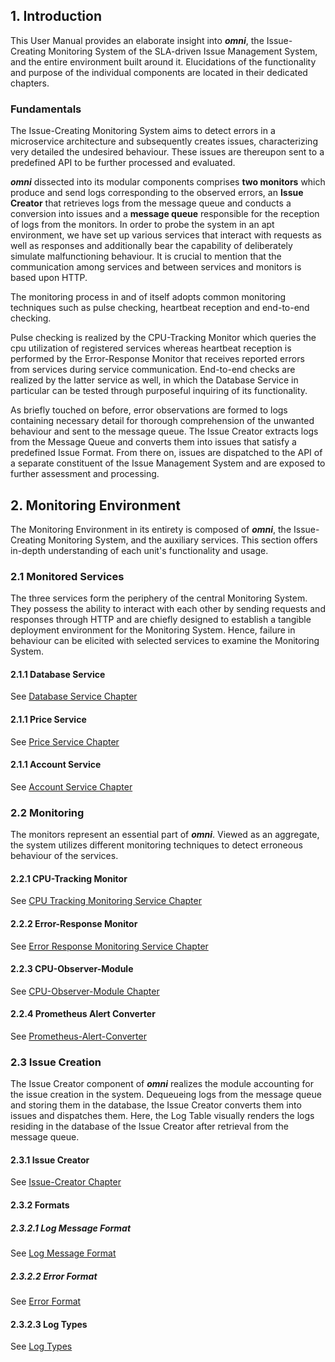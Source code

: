 ## 1. Introduction
This User Manual provides an elaborate insight into <em><strong>omni</strong></em>, the Issue-Creating Monitoring System of the SLA-driven Issue Management System, and the entire environment built around it. Elucidations of the functionality and purpose of the individual components are located in their dedicated chapters. 

### Fundamentals
The Issue-Creating Monitoring System aims to detect errors in a microservice architecture and subsequently creates issues, characterizing very detailed the undesired behaviour. These issues are thereupon sent to a predefined API to be further processed and evaluated. 

<em><strong>omni</strong></em> dissected into its modular components comprises **two monitors** which produce and send logs corresponding to the observed errors, an **Issue Creator** that retrieves logs from the message queue and conducts a conversion into issues and a **message queue** responsible for the reception of logs from the monitors. In order to probe the system in an apt environment, we have set up various services that interact with requests as well as responses and additionally bear the capability of deliberately simulate malfunctioning behaviour. It is crucial to mention that the communication among services and between services and monitors is based upon HTTP. 

The monitoring process in and of itself adopts common monitoring techniques such as pulse checking, heartbeat reception and end-to-end checking. 

Pulse checking is realized by the CPU-Tracking Monitor which queries the cpu utilization of registered services whereas heartbeat reception is performed by the Error-Response Monitor that receives reported errors from services during service communication. End-to-end checks are realized by the latter service as well, in which the Database Service in particular can be tested through purposeful inquiring of its functionality. 

As briefly touched on before, error observations are formed to logs containing necessary detail for thorough comprehension of the unwanted behaviour and sent to the message queue. The Issue Creator extracts logs from the Message Queue and converts them into issues that satisfy a predefined Issue Format. From there on, issues are dispatched to the API of a separate constituent of the Issue Management System and are exposed to further assessment and processing.

## 2. Monitoring Environment
The Monitoring Environment in its entirety is composed of <em><strong>omni</strong></em>, the Issue-Creating Monitoring System, and the auxiliary services. This section offers in-depth understanding of each unit's functionality and usage.

### 2.1 Monitored Services 
The three services form the periphery of the central Monitoring System. They possess the ability to interact with each other by sending requests and responses through HTTP  and are chiefly designed to establish a tangible deployment environment for the Monitoring System. Hence, failure in behaviour can be elicited with selected services to examine the Monitoring System.

#### 2.1.1 Database Service
See [Database Service Chapter](https://ccims.github.io/overview-and-documentation/database-service)

#### 2.1.1 Price Service
See [Price Service Chapter](https://ccims.github.io/overview-and-documentation/price-service)

#### 2.1.1 Account Service
See [Account Service Chapter](https://ccims.github.io/overview-and-documentation/account-service)

### 2.2 Monitoring
The monitors represent an essential part of <em><strong>omni</strong></em>. Viewed as an aggregate, the system utilizes different monitoring techniques to detect erroneous behaviour of the services. 

#### 2.2.1 CPU-Tracking Monitor
See [CPU Tracking Monitoring Service Chapter](https://ccims.github.io/overview-and-documentation/cpu-tracking-monitor)

#### 2.2.2 Error-Response Monitor

See [Error Response Monitoring Service Chapter](https://ccims.github.io/overview-and-documentation/error-response-monitor)

#### 2.2.3 CPU-Observer-Module
See [CPU-Observer-Module Chapter](https://ccims.github.io/overview-and-documentation/cpu-observer-module)

#### 2.2.4 Prometheus Alert Converter
See [Prometheus-Alert-Converter](https://github.com/ccims/overview-and-documentation/alert-converter)

### 2.3 Issue Creation 
The Issue Creator component of <em><strong>omni</strong></em> realizes the module accounting for the issue creation in the system. Dequeueing logs from the message queue and storing them in the database, the Issue Creator converts them into issues and dispatches them. Here, the Log Table visually renders the logs residing in the database of the Issue Creator after retrieval from the message queue.

#### 2.3.1 Issue Creator
See [Issue-Creator Chapter](https://ccims.github.io/overview-and-documentation/issue-creator)
#### 2.3.2 Formats
##### 2.3.2.1 Log Message Format
See [Log Message Format](https://github.com/ccims/logging-message-format/blob/dev/src/logging-message-format.ts)

##### 2.3.2.2 Error Format
See [Error Format](https://github.com/ccims/logging-message-format/blob/dev/src/error-format.ts)

#### 2.3.2.3 Log Types
See [Log Types](https://ccims.github.io/overview-and-documentation/logtype)
